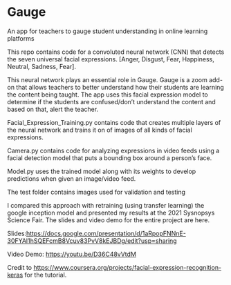 # Gauge
An app for teachers to gauge student understanding in online learning platforms

This repo contains code for a convoluted neural network (CNN) that detects the seven universal facial expressions. [Anger, Disgust, Fear, Happiness, Neutral, Sadness, Fear].

This neural network plays an essential role in Gauge. Gauge is a zoom add-on that allows teachers to better understand how their students are learning the content being taught. The app uses this facial expression model to determine if the students are confused/don’t understand the content and based on that, alert the teacher.

Facial_Expression_Training.py contains code that creates multiple layers of the neural network and trains it on of images of all kinds of facial expressions.

Camera.py contains code for analyzing expressions in video feeds using a facial detection model that puts a bounding box around a person’s face.

Model.py uses the trained model along with its weights to develop predictions when given an image/video feed.

The test folder contains images used for validation and testing

I compared this approach with retraining (using transfer learning) the google inception model and presented my results at the 2021 Sysnopsys Science Fair. The slides and video demo for the entire project are here.

Slides:https://docs.google.com/presentation/d/1aRpopFNNnE-30FYAl1hSQEFcmB8Vcuv83PvV8kEJBDg/edit?usp=sharing

Video Demo: https://youtu.be/D36C48vVtdM

Credit to https://www.coursera.org/projects/facial-expression-recognition-keras for the tutorial.
